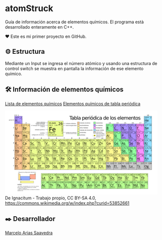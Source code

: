 # atomStruck
Guía de información acerca de elementos químicos. El programa està desarrollado enteramente en C++.

❤️ Este es mi primer proyecto en GitHub.

## ⚙️ Estructura
Mediante un Input se ingresa el número atómico y usando una estructura de control switch se muestra en pantalla la información de ese elemento químico.

## 🛠️ Información de elementos químicos
[Lista de elementos químicos](https://www.periodni.com/es/elementos_clasificados_por_numero_atomico.html)
[Elementos químicos de tabla periódica](https://es.wikipedia.org/wiki/Elemento_qu%C3%ADmico)

![Tabla periódica de Elementos Químicos](assets/img/Periodic_table_large_2016-es.png)
De Ignacitum - Trabajo propio, CC BY-SA 4.0, https://commons.wikimedia.org/w/index.php?curid=53852661

## ✒️ Desarrollador
[Marcelo Arias Saavedra](https://marceloarias.com/)
